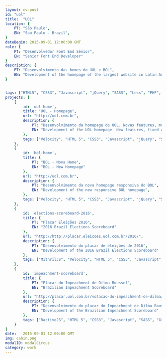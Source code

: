 ```yaml
---
layout: cv-post
id: "uol"
title:  "UOL"
location: {
	PT: "São Paulo",
	EN: "Sao Paulo - Brazil",
}
dateBegin: 2015-09-01 12:00:00 GMT
role: {
	PT: "Desenvolvedor Font End Sênior",
	EN: "Senior Font End Developer"
}
description: {
	PT: "Desenvolvimento das homes do UOL e BOL",
	EN: "Development of the homepage of the largest website in Latin America, along with some standalone products, like a scoreboard for the upcoming Mayor Elections, in Brazil. For these products, I help defining the languages and strategies."
}


tags: ["HTML5", "CSS3", "Javascript", "jQuery", "SASS", "Less", "PHP", "Node JS", "Grunt", "Compass", "BEM Notation", "RactiveJS", "ES6", "ECMAScript 2015"]
projects: [
	{
		id: 'uol-home',
		title: "UOL - Homepage",
		url: "http://uol.com.br",
		description: {
			PT: "Desenvolvimento da homepage do UOL. Novas features, módulos fixos e especiais",
			EN: "Development of the UOL homepage. New features, fixed and special modules",
		},
		tags: ["Velocity", "HTML 5", "CSS3", "Javascript", "jQuery", "SASS", "Grunt"]
	},
	{
		id: 'bol-home',
		title: {
			PT: "BOL - Nova Home",
			EN: "BOL - New Homepage"
		},
		url: "http://uol.com.br",
		description: {
			PT: "Desenvolvimento da nova homepage responsiva do BOL",
			EN: "Development of the new responsive BOL homepage",
		},
		tags: ["Velocity", "HTML 5", "CSS3", "Javascript", "jQuery", "SASS", "Grunt"]
	},
	{
		id: 'elections-scoreboard-2016',
		title: {
			PT: "Placar Eleições 2016",
			EN: "2016 Brazil Elections Scoreboard"
		},
		url: "http://http://placar.eleicoes.uol.com.br/2016/",
		description: {
			PT: "Desenvolvimento do placar de eleições de 2016",
			EN: "Development of the 2016 Brazil Elections Scoreboard"
		},
		tags: ["MithrilJS", "Velocity", "HTML 5", "CSS3", "Javascript", "SASS", "Grunt", "ES6", "ECMAScript 2015"]
	},
	{
		id: 'impeachment-scoreboard',
		title: {
			PT: "Placar do Impeachment de Dilma Roussef",
			EN: "Brazilian Impeachment Scoreboard"
		},
		url: "http://placar.uol.com.br/votacao-do-impeachment-de-dilma/camara/",
		description: {
			PT: "Desenvolvimento do placar do Impeachment de Dilma Roussef",
			EN: "Development of the Brazilian Impeachment Scoreboard"
		},
		tags: ["RactiveJS", "HTML 5", "CSS3", "Javascript", "SASS", "Grunt", "ES6", "ECMAScript 2015"]
	}
]
date:   2015-09-01 12:00:00 GMT
img: cabin.png
modalID: modalCircus
category: work
---
```


